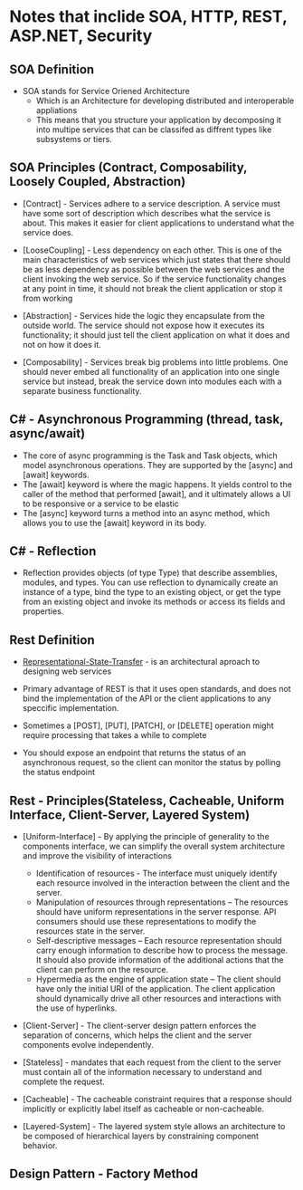 # Notes that inclide SOA, HTTP, REST, ASP.NET, Security

## SOA Definition

- SOA stands for Service Oriened Architecture
  - Which is an Architecture for developing distributed and interoperable appliations
  - This means that you structure your application by decomposing it into multipe services that can be classifed as diffrent types like subsystems or tiers.

## SOA Principles (Contract, Composability, Loosely Coupled, Abstraction)

- [Contract] - Services adhere to a service description. A service must have some sort of description which describes what the service is about. This makes it easier for client applications to understand what the service does.

- [LooseCoupling] - Less dependency on each other. This is one of the main characteristics of web services which just states that there should be as less dependency as possible between the web services and the client invoking the web service. So if the service functionality changes at any point in time, it should not break the client application or stop it from working

- [Abstraction] - Services hide the logic they encapsulate from the outside world. The service should not expose how it executes its functionality; it should just tell the client application on what it does and not on how it does it.

- [Composability] - Services break big problems into little problems. One should never embed all functionality of an application into one single service but instead, break the service down into modules each with a separate business functionality.

## C# - Asynchronous Programming (thread, task, async/await)

- The core of async programming is the Task and Task<T> objects, which model asynchronous operations. They are supported by the [async] and [await] keywords.
- The [await] keyword is where the magic happens. It yields control to the caller of the method that performed [await], and it ultimately allows a UI to be responsive or a service to be elastic
- The [async] keyword turns a method into an async method, which allows you to use the [await] keyword in its body.

## C# - Reflection

- Reflection provides objects (of type Type) that describe assemblies, modules, and types. You can use reflection to dynamically create an instance of a type, bind the type to an existing object, or get the type from an existing object and invoke its methods or access its fields and properties.

## Rest Definition

- [Representational-State-Transfer](REST) - is an architectural aproach to designing web services

- Primary advantage of REST is that it uses open standards, and does not bind the implementation of the API or the client applications to any speccific implementation.

- Sometimes a [POST], [PUT], [PATCH], or [DELETE] operation might require processing that takes a while to complete
- You should expose an endpoint that returns the status of an asynchronous request, so the client can monitor the status by polling the status endpoint

## Rest - Principles(Stateless, Cacheable, Uniform Interface, Client-Server, Layered System)

- [Uniform-Interface] - By applying the principle of generality to the components interface, we can simplify the overall system architecture and improve the visibility of interactions
  - Identification of resources - The interface must uniquely identify each resource involved in the interaction between the client and the server.
  - Manipulation of resources through representations – The resources should have uniform representations in the server response. API consumers should use these representations to modify the resources state in the server.
  - Self-descriptive messages – Each resource representation should carry enough information to describe how to process the message. It should also provide information of the additional actions that the client can perform on the resource.
  - Hypermedia as the engine of application state – The client should have only the initial URI of the application. The client application should dynamically drive all other resources and interactions with the use of hyperlinks.

- [Client-Server] - The client-server design pattern enforces the separation of concerns, which helps the client and the server components evolve independently.
  
- [Stateless] - mandates that each request from the client to the server must contain all of the information necessary to understand and complete the request.

- [Cacheable] - The cacheable constraint requires that a response should implicitly or explicitly label itself as cacheable or non-cacheable.

- [Layered-System] - The layered system style allows an architecture to be composed of hierarchical layers by constraining component behavior.

## Design Pattern - Factory Method